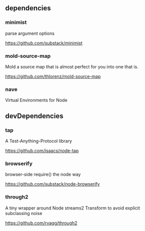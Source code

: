## dependencies

### minimist

parse argument options

https://github.com/substack/minimist

### mold-source-map

Mold a source map that is almost perfect for you into one that is.

https://github.com/thlorenz/mold-source-map

### nave

Virtual Environments for Node

## devDependencies

### tap

A Test-Anything-Protocol library

https://github.com/isaacs/node-tap

### browserify

browser-side require() the node way

https://github.com/substack/node-browserify

### through2

A tiny wrapper around Node streams2 Transform to avoid explicit subclassing noise

https://github.com/rvagg/through2
